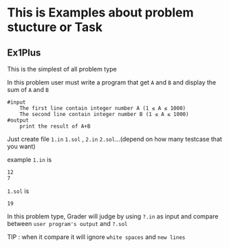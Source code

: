 # This is Examples about problem stucture or Task

## Ex1Plus
This is the simplest of all problem type

In this problem user must write a program that get `A` and `B` and display the sum of `A` and `B`

```
#input
    The first line contain integer number A (1 ≤ A ≤ 1000)
    The second line contain integer number B (1 ≤ A ≤ 1000)
#output
    print the result of A+B
```

Just create file `1.in` `1.sol` , `2.in` `2.sol`...(depend on how many testcase that you want)

example `1.in` is
```
12
7
```
`1.sol` is
```
19
```

In this problem type, Grader will judge by using `?.in` as input and compare between `user program's output` and `?.sol`

TIP : when it compare it will ignore `white spaces` and `new lines`